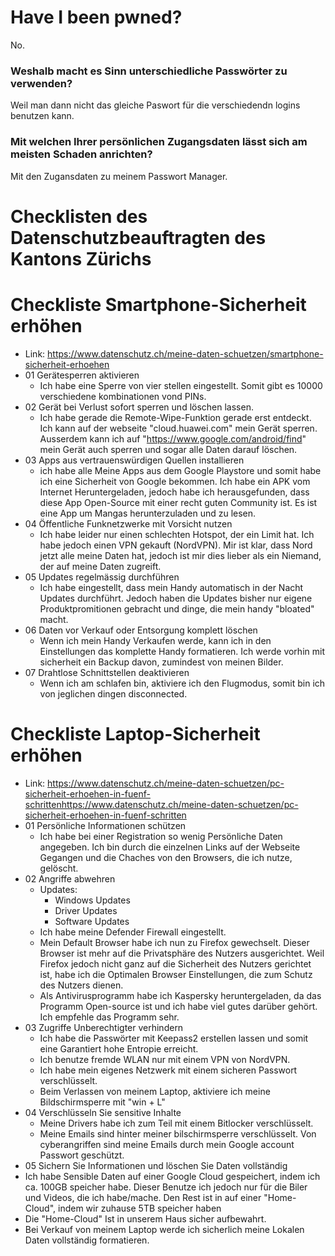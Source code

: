 # Have I been pwned?
No.

### Weshalb macht es Sinn unterschiedliche Passwörter zu verwenden?
Weil man dann nicht das gleiche Paswort für die verschiedendn logins benutzen kann.


### Mit welchen Ihrer persönlichen Zugangsdaten lässt sich am meisten Schaden anrichten?
Mit den Zugansdaten zu meinem Passwort Manager.

# Checklisten des Datenschutzbeauftragten des Kantons Zürichs

# Checkliste Smartphone-Sicherheit erhöhen
 - Link: https://www.datenschutz.ch/meine-daten-schuetzen/smartphone-sicherheit-erhoehen
 - 01 Gerätesperren aktivieren
    - Ich habe eine Sperre von vier stellen eingestellt. Somit gibt es 10000 verschiedene kombinationen vond PINs.
 - 02 Gerät bei Verlust sofort sperren und löschen lassen.
    - Ich habe gerade die Remote-Wipe-Funktion gerade erst entdeckt. Ich kann auf der webseite "cloud.huawei.com" mein Gerät sperren. 
    Ausserdem kann ich auf "https://www.google.com/android/find" mein Gerät auch sperren und sogar alle Daten darauf löschen.
 - 03 Apps aus vertrauenswürdigen Quellen installieren
    - ich habe alle Meine Apps aus dem Google Playstore und somit habe ich eine Sicherheit von Google bekommen. Ich habe ein APK vom Internet Heruntergeladen, jedoch habe ich herausgefunden, dass diese App Open-Source mit einer recht guten Community ist. Es ist eine App um Mangas herunterzuladen und zu lesen.
 - 04 Öffentliche Funknetzwerke mit Vorsicht nutzen
   - Ich habe leider nur einen schlechten Hotspot, der ein Limit hat. Ich habe jedoch einen VPN gekauft (NordVPN). Mir ist klar, dass Nord jetzt alle meine Daten hat, jedoch ist mir dies lieber als ein Niemand, der auf meine Daten zugreift.
 - 05 Updates regelmässig durchführen
   - Ich habe eingestellt, dass mein Handy automatisch in der Nacht Updates durchführt. Jedoch haben die Updates bisher nur eigene Produktpromitionen gebracht und dinge, die mein handy "bloated" macht.
 - 06 Daten vor Verkauf oder Entsorgung komplett löschen
   - Wenn ich mein Handy Verkaufen werde, kann ich in den Einstellungen das komplette Handy formatieren. Ich werde vorhin mit sicherheit ein Backup davon, zumindest von meinen Bilder.
 - 07 Drahtlose Schnittstellen deaktivieren
   - Wenn ich am schlafen bin, aktiviere ich den Flugmodus, somit bin ich von jeglichen dingen disconnected.


# Checkliste Laptop-Sicherheit erhöhen
 - Link: https://www.datenschutz.ch/meine-daten-schuetzen/pc-sicherheit-erhoehen-in-fuenf-schrittenhttps://www.datenschutz.ch/meine-daten-schuetzen/pc-sicherheit-erhoehen-in-fuenf-schritten
 - 01 Persönliche Informationen schützen
   - Ich habe bei einer Registration so wenig Persönliche Daten angegeben. Ich bin durch die einzelnen Links auf der Webseite Gegangen und die Chaches von den Browsers, die ich nutze, gelöscht.
 - 02 Angriffe abwehren
   - Updates: 
     - Windows Updates
     - Driver Updates
     - Software Updates
   - Ich habe meine Defender Firewall eingestellt.
   - Mein Default Browser habe ich nun zu Firefox gewechselt. Dieser Browser ist mehr auf die Privatsphäre des Nutzers ausgerichtet. Weil Firefox jedoch nicht ganz auf die Sicherheit des Nutzers gerichtet ist, habe ich die Optimalen Browser Einstellungen, die zum Schutz des Nutzers dienen. 
   - Als Antivirusprogramm habe ich Kaspersky heruntergeladen, da das Programm Open-source ist und ich habe viel gutes darüber gehört. Ich empfehle das Programm sehr.
 - 03 Zugriffe Unberechtigter verhindern
   - Ich habe die Passwörter mit Keepass2 erstellen lassen und somit eine Garantiert hohe Entropie erreicht. 
   - Ich benutze fremde WLAN nur mit einem VPN von NordVPN. 
   - Ich habe mein eigenes Netzwerk mit einem sicheren Passwort verschlüsselt. 
   - Beim Verlassen von meinem Laptop, aktiviere ich meine Bildschirmsperre mit "win + L"
 - 04 Verschlüsseln Sie sensitive Inhalte
   - Meine Drivers habe ich zum Teil mit einem Bitlocker verschlüsselt.
   - Meine Emails sind hinter meiner bilschirmsperre verschlüsselt. Von cyberangriffen sind meine Emails durch mein Google account Passwort geschützt.
 - 05 Sichern Sie Informationen und löschen Sie Daten vollständig
 - Ich habe Sensible Daten auf einer Google Cloud gespeichert, indem ich ca. 100GB speicher habe. Dieser Benutze ich jedoch nur für die Biler und Videos, die ich habe/mache. Den Rest ist in auf einer "Home-Cloud", indem wir zuhause 5TB speicher haben
 - Die "Home-Cloud" Ist in unserem Haus sicher aufbewahrt.
 - Bei Verkauf von meinem Laptop werde ich sicherlich meine Lokalen Daten vollständig formatieren. 

